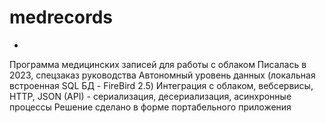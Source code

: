# medrecords
-
Программа медицинских записей для работы с облаком
Писалась в 2023, спецзаказ руководства
Автономный уровень данных (локальная встроенная SQL БД - FireBird 2.5)
Интеграция с облаком, вебсервисы, HTTP, JSON (API) - сериализация, десериализация, асинхронные процессы
Решение сделано в форме портабельного приложения


